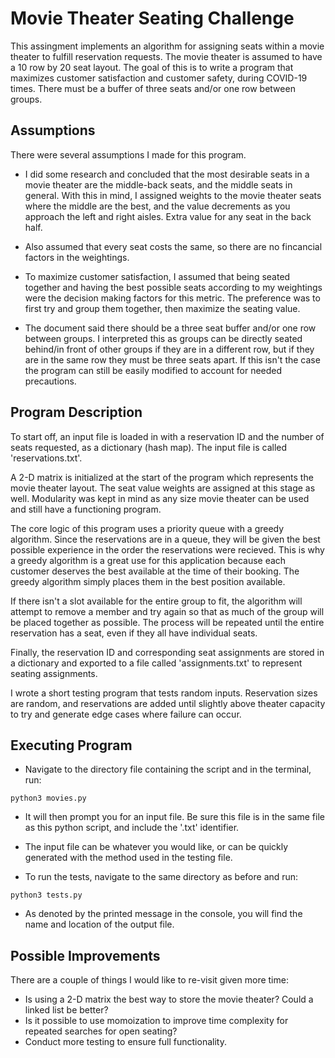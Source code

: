 # Movie Theater Seating Challenge

This assingment implements an algorithm for assigning seats within a movie theater to fulfill reservation requests. The movie theater is assumed to have a 10 row by 20 seat layout. The goal of this is to write a program that maximizes customer satisfaction and customer safety, during COVID-19 times. There must be a buffer of three seats and/or one row between groups.

## Assumptions

There were several assumptions I made for this program.

* I did some research and concluded that the most desirable seats in a movie theater are the middle-back seats, and the middle seats in general. With this in mind, I assigned weights to the movie theater seats where the middle are the best, and the value decrements as you approach the left and right aisles. Extra value for any seat in the back half.

* Also assumed that every seat costs the same, so there are no fincancial factors in the weightings.

* To maximize customer satisfaction, I assumed that being seated together and having the best possible seats according to my weightings were the decision making factors for this metric. The preference was to first try and group them together, then maximize the seating value.

* The document said there should be a three seat buffer and/or one row between groups. I interpreted this as groups can be directly seated behind/in front of other groups if they are in a different row, but if they are in the same row they must be three seats apart. If this isn't the case the program can still be easily modified to account for needed precautions.

## Program Description

To start off, an input file is loaded in with a reservation ID and the number of seats requested, as a dictionary (hash map). The input file is called 'reservations.txt'.

A 2-D matrix is initialized at the start of the program which represents the movie theater layout. The seat value weights are assigned at this stage as well. Modularity was kept in mind as any size movie theater can be used and still have a functioning program.

The core logic of this program uses a priority queue with a greedy algorithm. Since the reservations are in a queue, they will be given the best possible experience in the order the reservations were recieved. This is why a greedy algorithm is a great use for this application because each customer deserves the best available at the time of their booking. The greedy algorithm simply places them in the best position available.

If there isn't a slot available for the entire group to fit, the algorithm will attempt to remove a member and try again so that as much of the group will be placed together as possible. The process will be repeated until the entire reservation has a seat, even if they all have individual seats.

Finally, the reservation ID and corresponding seat assignments are stored in a dictionary and exported to a file called 'assignments.txt' to represent seating assignments.

I wrote a short testing program that tests random inputs. Reservation sizes are random, and reservations are added until slightly above theater capacity to try and generate edge cases where failure can occur.

## Executing Program

* Navigate to the directory file containing the script and in the terminal, run:
```
python3 movies.py
```
* It will then prompt you for an input file. Be sure this file is in the same file as this python script, and include the '.txt' identifier.
* The input file can be whatever you would like, or can be quickly generated with the method used in the testing file.

* To run the tests, navigate to the same directory as before and run:
```
python3 tests.py
```
* As denoted by the printed message in the console, you will find the name and location of the output file.
## Possible Improvements

There are a couple of things I would like to re-visit given more time:
* Is using a 2-D matrix the best way to store the movie theater? Could a linked list be better?
* Is it possible to use momoization to improve time complexity for repeated searches for open seating?
* Conduct more testing to ensure full functionality.
